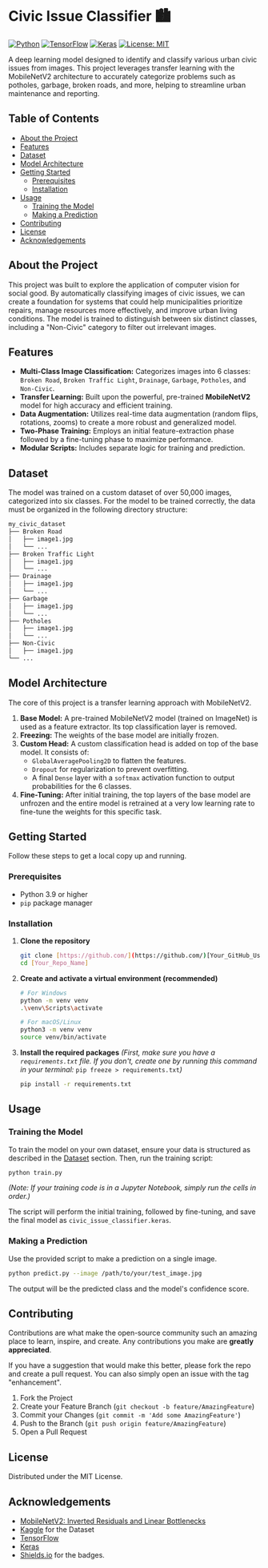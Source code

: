 # Civic Issue Classifier 🏙️

[![Python](https://img.shields.io/badge/Python-3.9%2B-blue.svg)](https://www.python.org/downloads/)
[![TensorFlow](https://img.shields.io/badge/TensorFlow-2.10%2B-FF6F00.svg)](https://www.tensorflow.org/)
[![Keras](https://img.shields.io/badge/Keras-2.10%2B-D00000.svg)](https://keras.io/)
[![License: MIT](https://img.shields.io/badge/License-MIT-yellow.svg)](https://opensource.org/licenses/MIT)

A deep learning model designed to identify and classify various urban civic issues from images. This project leverages transfer learning with the MobileNetV2 architecture to accurately categorize problems such as potholes, garbage, broken roads, and more, helping to streamline urban maintenance and reporting.

## Table of Contents
* [About the Project](#about-the-project)
* [Features](#features)
* [Dataset](#dataset)
* [Model Architecture](#model-architecture)
* [Getting Started](#getting-started)
  * [Prerequisites](#prerequisites)
  * [Installation](#installation)
* [Usage](#usage)
  * [Training the Model](#training-the-model)
  * [Making a Prediction](#making-a-prediction)
* [Contributing](#contributing)
* [License](#license)
* [Acknowledgements](#acknowledgements)

## About the Project
This project was built to explore the application of computer vision for social good. By automatically classifying images of civic issues, we can create a foundation for systems that could help municipalities prioritize repairs, manage resources more effectively, and improve urban living conditions. The model is trained to distinguish between six distinct classes, including a "Non-Civic" category to filter out irrelevant images.

## Features
- **Multi-Class Image Classification:** Categorizes images into 6 classes: `Broken Road`, `Broken Traffic Light`, `Drainage`, `Garbage`, `Potholes`, and `Non-Civic`.
- **Transfer Learning:** Built upon the powerful, pre-trained **MobileNetV2** model for high accuracy and efficient training.
- **Data Augmentation:** Utilizes real-time data augmentation (random flips, rotations, zooms) to create a more robust and generalized model.
- **Two-Phase Training:** Employs an initial feature-extraction phase followed by a fine-tuning phase to maximize performance.
- **Modular Scripts:** Includes separate logic for training and prediction.

## Dataset
The model was trained on a custom dataset of over 50,000 images, categorized into six classes. For the model to be trained correctly, the data must be organized in the following directory structure:

```sh
my_civic_dataset
├── Broken Road
│   ├── image1.jpg
│   └── ...
├── Broken Traffic Light
│   ├── image1.jpg
│   └── ...
├── Drainage
│   ├── image1.jpg
│   └── ...
├── Garbage
│   ├── image1.jpg
│   └── ...
├── Potholes
│   ├── image1.jpg
│   └── ...
├── Non-Civic
│   ├── image1.jpg
└── ...
```
## Model Architecture
The core of this project is a transfer learning approach with MobileNetV2.
1.  **Base Model:** A pre-trained MobileNetV2 model (trained on ImageNet) is used as a feature extractor. Its top classification layer is removed.
2.  **Freezing:** The weights of the base model are initially frozen.
3.  **Custom Head:** A custom classification head is added on top of the base model. It consists of:
    -   `GlobalAveragePooling2D` to flatten the features.
    -   `Dropout` for regularization to prevent overfitting.
    -   A final `Dense` layer with a `softmax` activation function to output probabilities for the 6 classes.
4.  **Fine-Tuning:** After initial training, the top layers of the base model are unfrozen and the entire model is retrained at a very low learning rate to fine-tune the weights for this specific task.

## Getting Started

Follow these steps to get a local copy up and running.

### Prerequisites
- Python 3.9 or higher
- `pip` package manager

### Installation
1.  **Clone the repository**
    ```sh
    git clone [https://github.com/](https://github.com/)[Your_GitHub_Username]/[Your_Repo_Name].git
    cd [Your_Repo_Name]
    ```

2.  **Create and activate a virtual environment (recommended)**
    ```sh
    # For Windows
    python -m venv venv
    .\venv\Scripts\activate

    # For macOS/Linux
    python3 -m venv venv
    source venv/bin/activate
    ```

3.  **Install the required packages**
    *(First, make sure you have a `requirements.txt` file. If you don't, create one by running this command in your terminal:* `pip freeze > requirements.txt`*)*
    ```sh
    pip install -r requirements.txt
    ```

## Usage

### Training the Model
To train the model on your own dataset, ensure your data is structured as described in the [Dataset](#dataset) section. Then, run the training script:

```sh
python train.py 
````

*(Note: If your training code is in a Jupyter Notebook, simply run the cells in order.)*

The script will perform the initial training, followed by fine-tuning, and save the final model as `civic_issue_classifier.keras`.

### Making a Prediction

Use the provided script to make a prediction on a single image.

```sh
python predict.py --image /path/to/your/test_image.jpg
```

The output will be the predicted class and the model's confidence score.

## Contributing

Contributions are what make the open-source community such an amazing place to learn, inspire, and create. Any contributions you make are **greatly appreciated**.

If you have a suggestion that would make this better, please fork the repo and create a pull request. You can also simply open an issue with the tag "enhancement".

1.  Fork the Project
2.  Create your Feature Branch (`git checkout -b feature/AmazingFeature`)
3.  Commit your Changes (`git commit -m 'Add some AmazingFeature'`)
4.  Push to the Branch (`git push origin feature/AmazingFeature`)
5.  Open a Pull Request

## License

Distributed under the MIT License.


## Acknowledgements

  * [MobileNetV2: Inverted Residuals and Linear Bottlenecks](https://arxiv.org/abs/1801.04381)
  * [Kaggle](https://www.kaggle.com/) for the Dataset
  * [TensorFlow](https://www.tensorflow.org/)
  * [Keras](https://keras.io/)
  * [Shields.io](https://shields.io) for the badges.

<!-- end list -->
